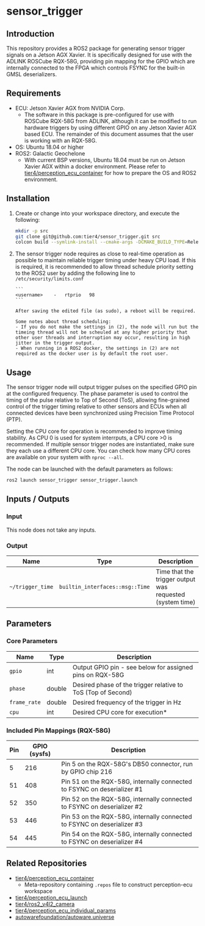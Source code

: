 # sensor_trigger

## Introduction

This repository provides a ROS2 package for generating sensor trigger signals on a Jetson AGX Xavier. It is specifically designed for use with the ADLINK ROSCube RQX-58G, providing pin mapping for the GPIO which are internally connected to the FPGA which controls FSYNC for the built-in GMSL deserializers.

## Requirements

- ECU: Jetson Xavier AGX from NVIDIA Corp.
  - The software in this package is pre-configured for use with ROSCube RQX-58G from ADLINK, although it can be modified to run hardware triggers by using different GPIO on any Jetson Xavier AGX based ECU. The remainder of this document assumes that the user is working with an RQX-58G.
- OS: Ubuntu 18.04 or higher
- ROS2: Galactic Geochelone
  - With current BSP versions, Ubuntu 18.04 must be run on Jetson Xavier AGX within a docker environment. Please refer to [tier4/perception_ecu_container](https://github.com/tier4/perception_ecu_container) for how to prepare the OS and ROS2 environment.

## Installation

1.  Create or change into your workspace directory, and execute the following:

    ```bash
    mkdir -p src
    git clone git@github.com:tier4/sensor_trigger.git src
    colcon build --symlink-install --cmake-args -DCMAKE_BUILD_TYPE=Release --packages-up-to sensor_trigger
    ```

2.  The sensor trigger node requires as close to real-time operation as possible to maintain reliable trigger timing under heavy CPU load.
    If this is required, it is recommended to allow thread schedule priority setting to the ROS2 user by adding the following line to `/etc/security/limits.conf`

        ```
        <username>    -   rtprio   98
        ```

        After saving the edited file (as sudo), a reboot will be required.

        Some notes about thread scheduling:
        - If you do not make the settings in (2), the node will run but the timeing thread will not be scheuled at any higher priority that other user threads and interruption may occur, resulting in high jitter in the trigger output.
        - When running in a ROS2 docker, the settings in (2) are not required as the docker user is by default the root user.

## Usage

The sensor trigger node will output trigger pulses on the specified GPIO pin at the configured frequency.
The phase parameter is used to control the timing of the pulse relative to Top of Second (ToS), allowing fine-grained control of the trigger timing relative to other sensors and ECUs when all connected devices have been synchronized using Precision Time Protocol (PTP).

Setting the CPU core for operation is recommended to improve timing stability. As CPU 0 is used for system interrputs, a CPU core >0 is recommended. If multiple sensor trigger nodes are instantiated, make sure they each use a different CPU core. You can check how many CPU cores are available on your system with `nproc --all`.

The node can be launched with the default parameters as follows:

```bash
ros2 launch sensor_trigger sensor_trigger.launch
```

## Inputs / Outputs

### Input

This node does not take any inputs.

### Output

| Name             | Type                            | Description                                              |
| ---------------- | ------------------------------- | -------------------------------------------------------- |
| `~/trigger_time` | `builtin_interfaces::msg::Time` | Time that the trigger output was requested (system time) |

## Parameters

### Core Parameters

| Name         | Type   | Description                                                  |
| ------------ | ------ | ------------------------------------------------------------ |
| `gpio`       | int    | Output GPIO pin - see below for assigned pins on RQX-58G     |
| `phase`      | double | Desired phase of the trigger relative to ToS (Top of Second) |
| `frame_rate` | double | Desired frequency of the trigger in Hz                       |
| `cpu`        | int    | Desired CPU core for execution\*                             |

### Included Pin Mappings (RQX-58G)

| Pin | GPIO (sysfs) | Description                                                             |
| --- | ------------ | ----------------------------------------------------------------------- |
| 5   | 216          | Pin 5 on the RQX-58G's DB50 connector, run by GPIO chip 216             |
| 51  | 408          | Pin 51 on the RQX-58G, internally connected to FSYNC on deserializer #1 |
| 52  | 350          | Pin 52 on the RQX-58G, internally connected to FSYNC on deserializer #2 |
| 53  | 446          | Pin 53 on the RQX-58G, internally connected to FSYNC on deserializer #3 |
| 54  | 445          | Pin 54 on the RQX-58G, internally connected to FSYNC on deserializer #4 |

## Related Repositories

- [tier4/perception_ecu_container](https://github.com/tier4/perception_ecu_container)
  - Meta-repository containing `.repos` file to construct perception-ecu workspace
- [tier4/perception_ecu_launch](https://github.com/tier4/perception_ecu_launch.git)
- [tier4/ros2_v4l2_camera](https://github.com/tier4/ros2_v4l2_camera.git)
- [tier4/perception_ecu_individual_params](https://github.com/tier4/perception_ecu_individual_params)
- [autowarefoundation/autoware.universe](https://github.com/autowarefoundation/autoware.universe.git)
